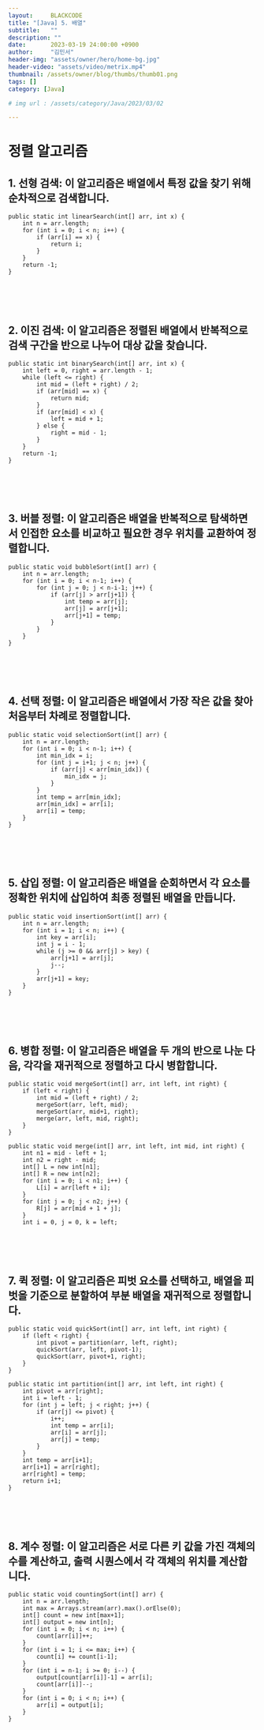 ```yaml
---
layout:     BLACKCODE
title: "[Java] 5. 배열"
subtitle:   ""
description: ""
date:       2023-03-19 24:00:00 +0900
author:     "김민서"
header-img: "assets/owner/hero/home-bg.jpg"
header-video: "assets/video/metrix.mp4"
thumbnail: /assets/owner/blog/thumbs/thumb01.png
tags: []
category: [Java]

# img url : /assets/category/Java/2023/03/02

---
```


# 정렬 알고리즘

## 1. 선형 검색: 이 알고리즘은 배열에서 특정 값을 찾기 위해 순차적으로 검색합니다.

```
public static int linearSearch(int[] arr, int x) {
    int n = arr.length;
    for (int i = 0; i < n; i++) {
        if (arr[i] == x) {
            return i;
        }
    }
    return -1;
}
```
<br><br><br>


## 2. 이진 검색: 이 알고리즘은 정렬된 배열에서 반복적으로 검색 구간을 반으로 나누어 대상 값을 찾습니다.

```
public static int binarySearch(int[] arr, int x) {
    int left = 0, right = arr.length - 1;
    while (left <= right) {
        int mid = (left + right) / 2;
        if (arr[mid] == x) {
            return mid;
        }
        if (arr[mid] < x) {
            left = mid + 1;
        } else {
            right = mid - 1;
        }
    }
    return -1;
}
```
<br><br><br>


## 3. 버블 정렬: 이 알고리즘은 배열을 반복적으로 탐색하면서 인접한 요소를 비교하고 필요한 경우 위치를 교환하여 정렬합니다.

```
public static void bubbleSort(int[] arr) {
    int n = arr.length;
    for (int i = 0; i < n-1; i++) {
        for (int j = 0; j < n-i-1; j++) {
            if (arr[j] > arr[j+1]) {
                int temp = arr[j];
                arr[j] = arr[j+1];
                arr[j+1] = temp;
            }
        }
    }
}
```
<br><br><br>


## 4. 선택 정렬: 이 알고리즘은 배열에서 가장 작은 값을 찾아 처음부터 차례로 정렬합니다.

```
public static void selectionSort(int[] arr) {
    int n = arr.length;
    for (int i = 0; i < n-1; i++) {
        int min_idx = i;
        for (int j = i+1; j < n; j++) {
            if (arr[j] < arr[min_idx]) {
                min_idx = j;
            }
        }
        int temp = arr[min_idx];
        arr[min_idx] = arr[i];
        arr[i] = temp;
    }
}
```
<br><br><br>


## 5. 삽입 정렬: 이 알고리즘은 배열을 순회하면서 각 요소를 정확한 위치에 삽입하여 최종 정렬된 배열을 만듭니다.

```
public static void insertionSort(int[] arr) {
    int n = arr.length;
    for (int i = 1; i < n; i++) {
        int key = arr[i];
        int j = i - 1;
        while (j >= 0 && arr[j] > key) {
            arr[j+1] = arr[j];
            j--;
        }
        arr[j+1] = key;
    }
}
```
<br><br><br>


## 6. 병합 정렬: 이 알고리즘은 배열을 두 개의 반으로 나눈 다음, 각각을 재귀적으로 정렬하고 다시 병합합니다.

```
public static void mergeSort(int[] arr, int left, int right) {
    if (left < right) {
        int mid = (left + right) / 2;
        mergeSort(arr, left, mid);
        mergeSort(arr, mid+1, right);
        merge(arr, left, mid, right);
    }
}

public static void merge(int[] arr, int left, int mid, int right) {
    int n1 = mid - left + 1;
    int n2 = right - mid;
    int[] L = new int[n1];
    int[] R = new int[n2];
    for (int i = 0; i < n1; i++) {
        L[i] = arr[left + i];
    }
    for (int j = 0; j < n2; j++) {
        R[j] = arr[mid + 1 + j];
    }
    int i = 0, j = 0, k = left;
```
<br><br><br>


## 7. 퀵 정렬: 이 알고리즘은 피벗 요소를 선택하고, 배열을 피벗을 기준으로 분할하여 부분 배열을 재귀적으로 정렬합니다.

```
public static void quickSort(int[] arr, int left, int right) {
    if (left < right) {
        int pivot = partition(arr, left, right);
        quickSort(arr, left, pivot-1);
        quickSort(arr, pivot+1, right);
    }
}

public static int partition(int[] arr, int left, int right) {
    int pivot = arr[right];
    int i = left - 1;
    for (int j = left; j < right; j++) {
        if (arr[j] <= pivot) {
            i++;
            int temp = arr[i];
            arr[i] = arr[j];
            arr[j] = temp;
        }
    }
    int temp = arr[i+1];
    arr[i+1] = arr[right];
    arr[right] = temp;
    return i+1;
}
```
<br><br><br>


## 8. 계수 정렬: 이 알고리즘은 서로 다른 키 값을 가진 객체의 수를 계산하고, 출력 시퀀스에서 각 객체의 위치를 계산합니다.

```
public static void countingSort(int[] arr) {
    int n = arr.length;
    int max = Arrays.stream(arr).max().orElse(0);
    int[] count = new int[max+1];
    int[] output = new int[n];
    for (int i = 0; i < n; i++) {
        count[arr[i]]++;
    }
    for (int i = 1; i <= max; i++) {
        count[i] += count[i-1];
    }
    for (int i = n-1; i >= 0; i--) {
        output[count[arr[i]]-1] = arr[i];
        count[arr[i]]--;
    }
    for (int i = 0; i < n; i++) {
        arr[i] = output[i];
    }
}
```
<br><br><br>